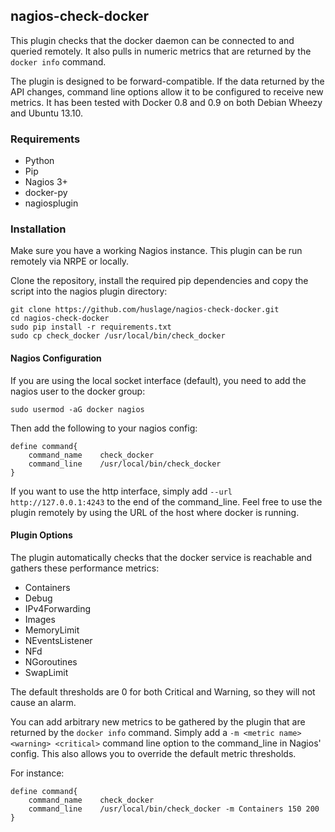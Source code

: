## nagios-check-docker

This plugin checks that the docker daemon can be connected to and queried remotely. It also pulls in numeric metrics that are returned by the `docker info` command.

The plugin is designed to be forward-compatible. If the data returned by the API changes, command line options allow it to be configured to receive new metrics. It has been tested with Docker 0.8 and 0.9 on both Debian Wheezy and Ubuntu 13.10.

### Requirements
* Python
* Pip
* Nagios 3+
* docker-py
* nagiosplugin

### Installation

Make sure you have a working Nagios instance. This plugin can be run remotely via NRPE or locally.

Clone the repository, install the required pip dependencies and copy the script into the nagios plugin directory:

```
git clone https://github.com/huslage/nagios-check-docker.git
cd nagios-check-docker
sudo pip install -r requirements.txt
sudo cp check_docker /usr/local/bin/check_docker
```

#### Nagios Configuration

If you are using the local socket interface (default), you need to add the nagios user to the docker group:

`sudo usermod -aG docker nagios`

Then add the following to your nagios config:

```
define command{
    command_name    check_docker
    command_line    /usr/local/bin/check_docker
}
```

If you want to use the http interface, simply add `--url http://127.0.0.1:4243` to the end of the command_line. Feel free to use the plugin remotely by using the URL of the host where docker is running.

#### Plugin Options

The plugin automatically checks that the docker service is reachable and gathers these performance metrics:

* Containers
* Debug
* IPv4Forwarding
* Images
* MemoryLimit
* NEventsListener
* NFd
* NGoroutines
* SwapLimit

The default thresholds are 0 for both Critical and Warning, so they will not cause an alarm.

You can add arbitrary new metrics to be gathered by the plugin that are returned by the `docker info` command. Simply add a `-m <metric name> <warning> <critical>` command line option to the command_line in Nagios' config. This also allows you to override the default metric thresholds. 

For instance:

```
define command{
    command_name    check_docker
    command_line    /usr/local/bin/check_docker -m Containers 150 200 
}
```
